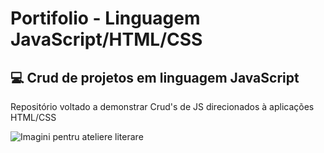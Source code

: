# Portifolio - Linguagem JavaScript/HTML/CSS
## :computer: Crud de projetos em linguagem JavaScript
Repositório voltado a demonstrar Crud's de JS direcionados à aplicações HTML/CSS

![Imagini pentru ateliere literare](https://github.com/Meisterzeit/Portifolio/blob/master/Imagini%20pentru%20ateliere%20literare.gif)
